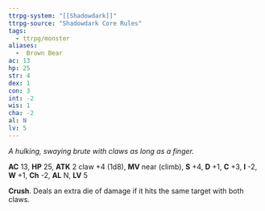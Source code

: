 ```yaml
---
ttrpg-system: "[[Shadowdark]]"
ttrpg-source: "Shadowdark Core Rules"
tags:
  - ttrpg/monster
aliases:
  -  Brown Bear
ac: 13
hp: 25
str: 4
dex: 1
con: 3
int: -2
wis: 1
cha: -2
al: N
lv: 5
---
```


_A hulking, swaying brute with claws as long as a finger._

**AC** 13, **HP** 25, **ATK** 2 claw +4 (1d8), **MV** near (climb), **S** +4, **D** +1, **C** +3, **I** -2, **W** +1, **Ch** -2, **AL** N, **LV** 5

**Crush**. Deals an extra die of damage if it hits the same target with both claws.

